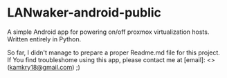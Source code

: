 # LANwaker-android-public
A simple Android app for powering on/off proxmox virtualization hosts. Written entirely in Python.


So far, I didn't manage to prepare a proper Readme.md file for this project. If You find troubleshome using this app,
please contact me at [email]: <> (kamkry18@gmail.com) ;)